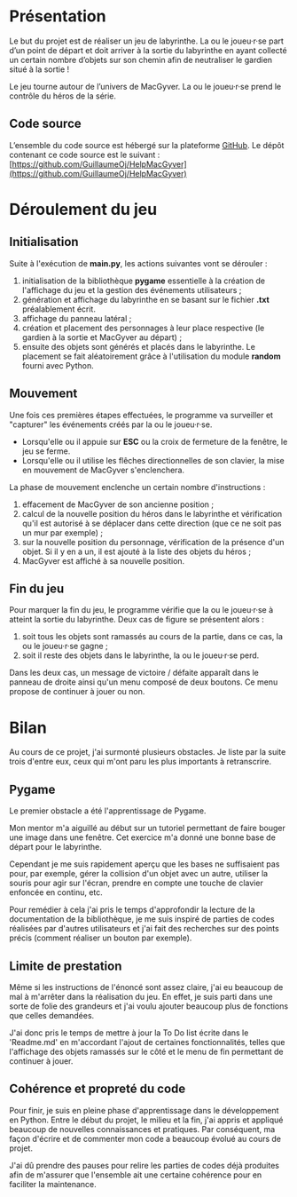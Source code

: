 # Présentation
Le but du projet est de réaliser un jeu de labyrinthe. La ou le joueu·r·se part d’un point de départ et doit arriver à la sortie du labyrinthe en ayant collecté un certain nombre d’objets sur son chemin afin de neutraliser le gardien situé à la sortie !

Le jeu tourne autour de l’univers de MacGyver. La ou le joueu·r·se prend le contrôle du héros de la série.

## Code source
L’ensemble du code source est hébergé sur la plateforme [GitHub](http://github.com). Le dépôt contenant ce code source est le suivant : [https://github.com/GuillaumeOj/HelpMacGyver](https://github.com/GuillaumeOj/HelpMacGyver)

# Déroulement du jeu
## Initialisation

Suite à l'exécution de **main.py**, les actions suivantes vont se dérouler :

1. initialisation de la bibliothèque **pygame** essentielle à la création de l'affichage du jeu et la gestion des événements utilisateurs ;
2. génération et affichage du labyrinthe en se basant sur le fichier **.txt** préalablement écrit.
3. affichage du panneau latéral ;
4. création et placement des personnages à leur place respective (le gardien à la sortie et MacGyver au départ) ;
5. ensuite des objets sont générés et placés dans le labyrinthe. Le placement se fait aléatoirement grâce à l'utilisation du module **random** fourni avec Python.


## Mouvement

Une fois ces premières étapes effectuées, le programme va surveiller et "capturer" les événements créés par la ou le joueu·r·se.

- Lorsqu'elle ou il appuie sur **ESC** ou la croix de fermeture de la fenêtre, le jeu se ferme.
- Lorsqu'elle ou il utilise les flêches directionnelles de son clavier, la mise en mouvement de MacGyver s'enclenchera.

La phase de mouvement enclenche un certain nombre d'instructions :

1. effacement de MacGyver de son ancienne position ;
2. calcul de la nouvelle position du héros dans le labyrinthe et vérification qu'il est autorisé à se déplacer dans cette direction (que ce ne soit pas un mur par exemple) ;
3. sur la nouvelle position du personnage, vérification de la présence d'un objet. Si il y en a un, il est ajouté à la liste des objets du héros ;
4. MacGyver est affiché à sa nouvelle position.

## Fin du jeu
Pour marquer la fin du jeu, le programme vérifie que la ou le joueu·r·se à atteint la sortie du labyrinthe. Deux cas de figure se présentent alors :

1. soit tous les objets sont ramassés au cours de la partie, dans ce cas, la ou le joueu·r·se gagne ;
2. soit il reste des objets dans le labyrinthe, la ou le joueu·r·se perd.

Dans les deux cas, un message de victoire / défaite apparaît dans le panneau de droite ainsi qu'un menu composé de deux boutons. Ce menu propose de continuer à jouer ou non.

# Bilan
Au cours de ce projet, j'ai surmonté plusieurs obstacles. Je liste par la suite trois d'entre eux, ceux qui m'ont paru les plus importants à retranscrire.

## Pygame
Le premier obstacle a été l'apprentissage de Pygame.

Mon mentor m'a aiguillé au début sur un tutoriel permettant de faire bouger une image dans une fenêtre. Cet exercice m'a donné une bonne base de départ pour le labyrinthe.

Cependant je me suis rapidement aperçu que les bases ne suffisaient pas pour, par exemple, gérer la collision d'un objet avec un autre, utiliser la souris pour agir sur l'écran, prendre en compte une touche de clavier enfoncée en continu, etc.

Pour remédier à cela j'ai pris le temps d'approfondir la lecture de la documentation de la bibliothèque, je me suis inspiré de parties de codes réalisées par d'autres utilisateurs et j'ai fait des recherches sur des points précis (comment réaliser un bouton par exemple).

## Limite de prestation
Même si les instructions de l'énoncé sont assez claire, j'ai eu beaucoup de mal à m'arrêter dans la réalisation du jeu. En effet, je suis parti dans une sorte de folie des grandeurs et j'ai voulu ajouter beaucoup plus de fonctions que celles demandées.

J'ai donc pris le temps de mettre à jour la To Do list écrite dans le 'Readme.md' en m'accordant l'ajout de certaines fonctionnalités, telles que l'affichage des objets ramassés sur le côté et le menu de fin permettant de continuer à jouer.

## Cohérence et propreté du code
Pour finir, je suis en pleine phase d'apprentissage dans le développement en Python. Entre le début du projet, le milieu et la fin, j'ai appris et appliqué beaucoup de nouvelles connaissances et pratiques. Par conséquent, ma façon d'écrire et de commenter mon code a beaucoup évolué au cours de projet.

J'ai dû prendre des pauses pour relire les parties de codes déjà produites afin de m'assurer que l'ensemble ait une certaine cohérence pour en faciliter la maintenance.
